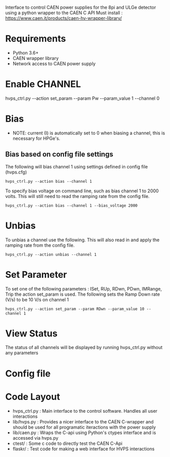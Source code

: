 Interface to control CAEN power supplies for the 8pi and ULGe detector using a python wrapper to the CAEN C API
Must install : https://www.caen.it/products/caen-hv-wrapper-library/

# Requirements
* Python 3.6+
* CAEN wrapper library
* Network access to CAEN power supply

# Enable CHANNEL

hvps_ctrl.py --action set_param --param Pw --param_value 1 --channel 0

# Bias
* NOTE: current (I) is automatically set to 0 when biasing a channel, this is necessary for HPGe's.

## Bias based on config file settings
The following will bias channel 1 using settings defined in config file (hvps.cfg)
```
hvps_ctrl.py --action bias --channel 1
```

To specify bias voltage on command line, such as bias channel 1 to 2000 volts. This will still
need to read the ramping rate from the config file.
```
hvps_ctrl.py --action bias --channel 1 --bias_voltage 2000
```

# Unbias
To unbias a channel use the following.  This will also read in and apply the ramping rate from the config file.
```
hvps_ctrl.py --action unbias --channel 1
```

# Set Parameter
To set one of the following parameters : ISet, RUp, RDwn, PDwn, IMRange, Trip the action set_param is used.
The following sets the Ramp Down rate (V/s) to be 10 V/s on channel 1
```
hvps_ctrl.py --action set_param --param RDwn --param_value 10 --channel 1
```

# View Status
The status of all channels will be displayed by running hvps_ctrl.py without any parameters

# Config file

# Code Layout

* hvps_ctrl.py : Main interface to the control software.  Handles all user interactions
* lib/hvps.py : Provides a nicer interface to the CAEN C-wrapper and should be used for all programatic iteractions with the power supply
* lib/caen.py : Wraps the C-api using Python's ctypes interface and is accessed via hvps.py
* ctest/ : Some c code to directly test the CAEN C-Api
* flaskr/ : Test code for making a web interface for HVPS interactions
